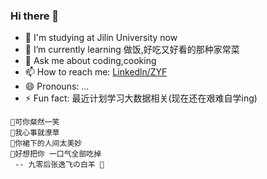 ### Hi there 👋

- 🔭 I'm studying at Jilin University now
- 🌱 I’m currently learning 做饭,好吃又好看的那种家常菜
- 💬 Ask me about coding,cooking
- 📫 How to reach me: [Linkedln/ZYF](linkedin.com/in/yifei-zhang1998/)
- 😄 Pronouns: ...
- ⚡ Fun fact: 最近计划学习大数据相关(现在还在艰难自学ing)

```text 
👩可你粲然一笑
🙉我心事就潦草
🙈你裙下的人间太美妙
💖好想把你 一口气全部吃掉
 -- 九零后张逸飞の白羊 🐐
```
